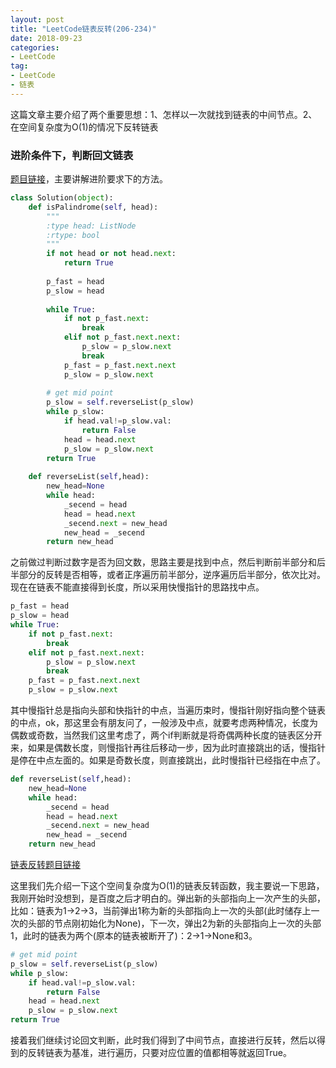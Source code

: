 ```yaml
---
layout: post
title: "LeetCode链表反转(206-234)"
date: 2018-09-23
categories:
- LeetCode
tag:
- LeetCode
- 链表
---
```


这篇文章主要介绍了两个重要思想：1、怎样以一次就找到链表的中间节点。2、在空间复杂度为O(1)的情况下反转链表

### 进阶条件下，判断回文链表

[题目链接](https://leetcode-cn.com/problems/palindrome-linked-list/description/)，主要讲解进阶要求下的方法。

```python
class Solution(object):
    def isPalindrome(self, head):
        """
        :type head: ListNode
        :rtype: bool
        """
        if not head or not head.next:
            return True
        
        p_fast = head
        p_slow = head
        
        while True:
            if not p_fast.next:
                break
            elif not p_fast.next.next:
                p_slow = p_slow.next
                break
            p_fast = p_fast.next.next
            p_slow = p_slow.next
        
        # get mid point
        p_slow = self.reverseList(p_slow)
        while p_slow:
            if head.val!=p_slow.val:
                return False
            head = head.next
            p_slow = p_slow.next
        return True
        
    def reverseList(self,head):
        new_head=None
        while head:
            _secend = head
            head = head.next
            _secend.next = new_head
            new_head = _secend
        return new_head
```

之前做过判断过数字是否为回文数，思路主要是找到中点，然后判断前半部分和后半部分的反转是否相等，或者正序遍历前半部分，逆序遍历后半部分，依次比对。现在在链表不能直接得到长度，所以采用快慢指针的思路找中点。

```python
p_fast = head
p_slow = head
while True:
    if not p_fast.next:
        break
    elif not p_fast.next.next:
        p_slow = p_slow.next
        break
    p_fast = p_fast.next.next
    p_slow = p_slow.next
```

其中慢指针总是指向头部和快指针的中点，当遍历束时，慢指针刚好指向整个链表的中点，ok，那这里会有朋友问了，一般涉及中点，就要考虑两种情况，长度为偶数或奇数，当然我们这里考虑了，两个if判断就是将奇偶两种长度的链表区分开来，如果是偶数长度，则慢指针再往后移动一步，因为此时直接跳出的话，慢指针是停在中点左面的。如果是奇数长度，则直接跳出，此时慢指针已经指在中点了。

```python
def reverseList(self,head):
    new_head=None
    while head:
        _secend = head
        head = head.next
        _secend.next = new_head
        new_head = _secend
    return new_head
```

[链表反转题目链接](https://leetcode-cn.com/problems/reverse-linked-list/description/)

这里我们先介绍一下这个空间复杂度为O(1)的链表反转函数，我主要说一下思路，我刚开始时没想到，是百度之后才明白的。弹出新的头部指向上一次产生的头部，比如：链表为1->2->3，当前弹出1称为新的头部指向上一次的头部(此时储存上一次的头部的节点刚初始化为None)，下一次，弹出2为新的头部指向上一次的头部1，此时的链表为两个(原本的链表被断开了)：2->1->None和3。

```python
# get mid point
p_slow = self.reverseList(p_slow)
while p_slow:
    if head.val!=p_slow.val:
        return False
    head = head.next
    p_slow = p_slow.next
return True
```

接着我们继续讨论回文判断，此时我们得到了中间节点，直接进行反转，然后以得到的反转链表为基准，进行遍历，只要对应位置的值都相等就返回True。